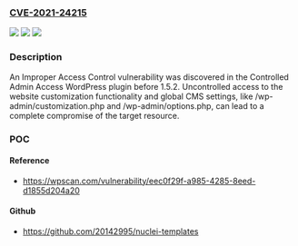 ### [CVE-2021-24215](https://cve.mitre.org/cgi-bin/cvename.cgi?name=CVE-2021-24215)
![](https://img.shields.io/static/v1?label=Product&message=Controlled%20Admin%20Access&color=blue)
![](https://img.shields.io/static/v1?label=Version&message=1.5.2%3C%201.5.2%20&color=brighgreen)
![](https://img.shields.io/static/v1?label=Vulnerability&message=CWE-284%20Improper%20Access%20Control&color=brighgreen)

### Description

An Improper Access Control vulnerability was discovered in the Controlled Admin Access WordPress plugin before 1.5.2. Uncontrolled access to the website customization functionality and global CMS settings, like /wp-admin/customization.php and /wp-admin/options.php, can lead to a complete compromise of the target resource.

### POC

#### Reference
- https://wpscan.com/vulnerability/eec0f29f-a985-4285-8eed-d1855d204a20

#### Github
- https://github.com/20142995/nuclei-templates

